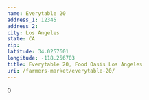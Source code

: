```yaml
---
name: Everytable 20
address_1: 12345
address_2: 
city: Los Angeles
state: CA
zip: 
latitude: 34.0257601
longitude: -118.256703
title: Everytable 20, Food Oasis Los Angeles
uri: /farmers-market/everytable-20/
---
```

0

